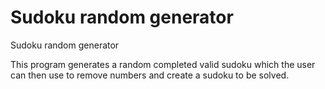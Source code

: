 # Sudoku random generator
Sudoku random generator

This program generates a random completed valid sudoku which the user can then use to remove numbers and create a sudoku to be solved.
